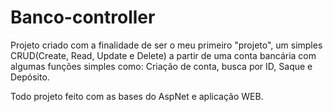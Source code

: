 # Banco-controller
Projeto criado com a finalidade de ser o meu primeiro "projeto", um simples CRUD(Create, Read, Update e Delete) a partir de uma conta bancária com algumas funções simples como: Criação de conta, busca por ID, Saque e Depósito.


Todo projeto feito com as bases do AspNet e aplicação WEB.
